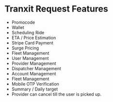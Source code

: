 # Tranxit Request Features

* Promocode
* Wallet
* Scheduling Ride
* ETA / Price Estimation
* Stripe Card Payment
* Surge Pricing
* Fleet Management
* User Management
* Provider Management
* Dispatcher Management
* Account Management
* Fleet Management
* Mobile OTP Verification
* Summary / Daily target
* Provider can cancel till the user is picked up.